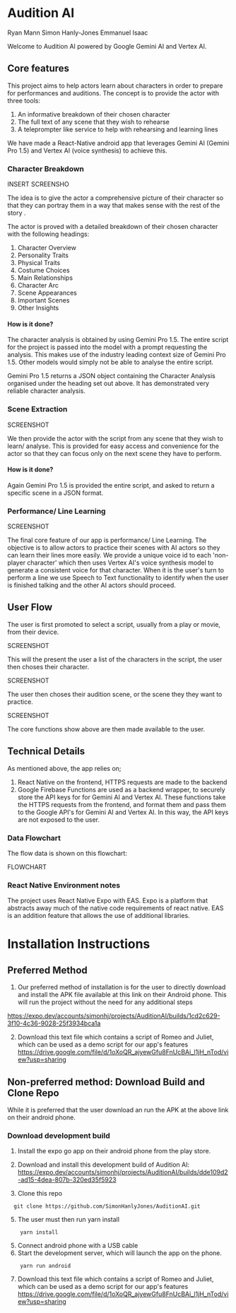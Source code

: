 # Audition AI
Ryan Mann
Simon Hanly-Jones
Emmanuel Isaac

Welcome to Audition AI powered by Google Gemini AI and Vertex AI.

## Core features

This project aims to help actors learn about characters in order to prepare for performances and auditions. The concept is to provide the actor with three tools:
1. An informative breakdown of their chosen character
2. The full text of any scene that they wish to rehearse
3. A teleprompter like service to help with rehearsing and learning lines

We have made a React-Native android app that leverages Gemini AI (Gemini Pro 1.5) and Vertex AI (voice synthesis) to achieve this.

### Character Breakdown

INSERT SCREENSHO

The idea is to give the actor a comprehensive picture of their character so that they can portray them in a way that makes sense with the rest of the story .

The actor is proved with a detailed breakdown of their chosen character with the following headings:
1. Character Overview
2. Personality Traits
3. Physical Traits
4. Costume Choices 
5. Main Relationships
6. Character Arc
7. Scene Appearances
8. Important Scenes
9. Other Insights

#### How is it done?
The character analysis is obtained by using Gemini Pro 1.5. The entire script for the project is passed into the model with a prompt requesting the analysis. This makes use of the industry leading context size of Gemini Pro 1.5. Other models would simply not be able to analyse the entire script.

Gemini Pro 1.5 returns a JSON object containing the Character Analysis organised under the heading set out above. It has demonstrated very reliable character analysis.
### Scene Extraction

SCREENSHOT

We then provide the actor with the  script from any scene that they wish to learn/ analyse. This is provided for easy access and convenience for the actor so that they can focus only on the next scene they have to perform.
#### How is it done?
Again Gemini Pro 1.5 is provided the entire script, and asked to return a specific scene in a JSON format.
### Performance/ Line Learning

SCREENSHOT

The final core feature of our app is performance/ Line Learning. The objective is to allow actors to practice their scenes with AI actors so they  can learn their lines more easily. We provide a unique voice id to each 'non-player character' which then uses Vertex AI's voice synthesis model to generate a consistent voice for that character.
When it is the user's turn to perform a line we use Speech to Text functionality to identify when the user is finished talking and the other AI actors should proceed. 
## User Flow
The user is first promoted to select a script, usually from a play or movie, from their device.

SCREENSHOT

This will the present the user a list of the characters in the script, the user then choses their character.

SCREENSHOT

The user then choses their audition scene, or the scene they they want to practice.

SCREENSHOT

The core functions show above are then made available to the user.

## Technical Details
As mentioned above, the app relies on;
1. React Native on the frontend, HTTPS requests are made to the backend
2. Google Firebase Functions are used as a backend wrapper, to securely store the API keys for for Gemini AI and Vertex AI. These functions take the HTTPS requests from the frontend, and format them and pass them to the Google API's for Gemini AI and Vertex AI. In this way, the API keys are not exposed to the user.  
### Data Flowchart
The flow data is shown on this flowchart:

FLOWCHART
### React Native Environment notes
The project uses React Native Expo with EAS. Expo is a platform that abstracts away much of the native code requirements of react native. EAS is an addition feature that allows the use of additional libraries. 

# Installation Instructions
## Preferred Method
1. Our preferred method of installation is for the user to directly download and install the APK file available at this link on their Android phone. This will run the project without the need for any additional steps

https://expo.dev/accounts/simonhj/projects/AuditionAI/builds/1cd2c629-3f10-4c36-9028-25f3934bca1a

2. Download this text file which contains a script of Romeo and Juliet, which can be used as a demo script for our app's features https://drive.google.com/file/d/1oXoQR_ajyewGfu8FnUcBAi_l1jH_nTod/view?usp=sharing

## Non-preferred method: Download Build and Clone Repo
While it is preferred that the user download an run the APK at the above link on their android phone.
### Download development build

1. Install the expo go app on their android phone from the play store. 

2. Download and install this development build of Audition AI:
https://expo.dev/accounts/simonhj/projects/AuditionAI/builds/dde109d2-ad15-4dea-807b-320ed35f5923

3. Clone this repo
```
  git clone https://github.com/SimonHanlyJones/AuditionAI.git
```
5. The user must then run yarn install
```
	yarn install
```
5. Connect android phone with a USB cable 
6. Start the development server, which will launch the app on the phone.
```
	yarn run android
```
7. Download this text file which contains a script of Romeo and Juliet, which can be used as a demo script for our app's features https://drive.google.com/file/d/1oXoQR_ajyewGfu8FnUcBAi_l1jH_nTod/view?usp=sharing
